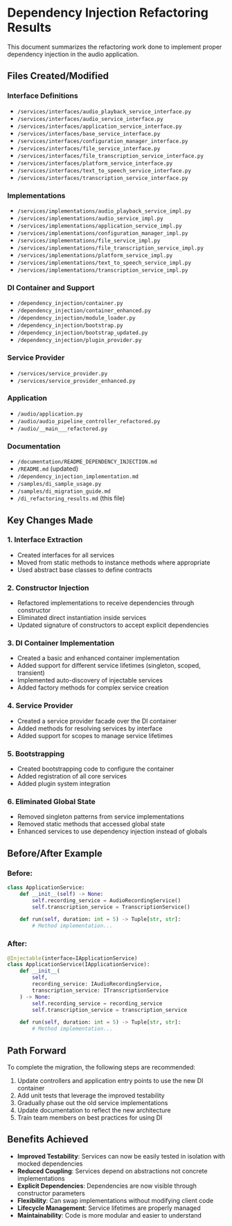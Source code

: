 # Dependency Injection Refactoring Results

This document summarizes the refactoring work done to implement proper dependency injection in the audio application.

## Files Created/Modified

### Interface Definitions
- `/services/interfaces/audio_playback_service_interface.py`
- `/services/interfaces/audio_service_interface.py`
- `/services/interfaces/application_service_interface.py`
- `/services/interfaces/base_service_interface.py`
- `/services/interfaces/configuration_manager_interface.py`
- `/services/interfaces/file_service_interface.py`
- `/services/interfaces/file_transcription_service_interface.py`
- `/services/interfaces/platform_service_interface.py`
- `/services/interfaces/text_to_speech_service_interface.py`
- `/services/interfaces/transcription_service_interface.py`

### Implementations
- `/services/implementations/audio_playback_service_impl.py`
- `/services/implementations/audio_service_impl.py`
- `/services/implementations/application_service_impl.py`
- `/services/implementations/configuration_manager_impl.py`
- `/services/implementations/file_service_impl.py`
- `/services/implementations/file_transcription_service_impl.py`
- `/services/implementations/platform_service_impl.py`
- `/services/implementations/text_to_speech_service_impl.py`
- `/services/implementations/transcription_service_impl.py`

### DI Container and Support
- `/dependency_injection/container.py`
- `/dependency_injection/container_enhanced.py`
- `/dependency_injection/module_loader.py`
- `/dependency_injection/bootstrap.py`
- `/dependency_injection/bootstrap_updated.py`
- `/dependency_injection/plugin_provider.py`

### Service Provider
- `/services/service_provider.py`
- `/services/service_provider_enhanced.py`

### Application
- `/audio/application.py`
- `/audio/audio_pipeline_controller_refactored.py`
- `/audio/__main___refactored.py`

### Documentation
- `/documentation/README_DEPENDENCY_INJECTION.md`
- `/README.md` (updated)
- `/dependency_injection_implementation.md`
- `/samples/di_sample_usage.py`
- `/samples/di_migration_guide.md`
- `/di_refactoring_results.md` (this file)

## Key Changes Made

### 1. Interface Extraction
- Created interfaces for all services
- Moved from static methods to instance methods where appropriate
- Used abstract base classes to define contracts

### 2. Constructor Injection
- Refactored implementations to receive dependencies through constructor
- Eliminated direct instantiation inside services
- Updated signature of constructors to accept explicit dependencies

### 3. DI Container Implementation
- Created a basic and enhanced container implementation
- Added support for different service lifetimes (singleton, scoped, transient)
- Implemented auto-discovery of injectable services
- Added factory methods for complex service creation

### 4. Service Provider
- Created a service provider facade over the DI container
- Added methods for resolving services by interface
- Added support for scopes to manage service lifetimes

### 5. Bootstrapping
- Created bootstrapping code to configure the container
- Added registration of all core services
- Added plugin system integration

### 6. Eliminated Global State
- Removed singleton patterns from service implementations
- Removed static methods that accessed global state
- Enhanced services to use dependency injection instead of globals

## Before/After Example

### Before:
```python
class ApplicationService:
    def __init__(self) -> None:
        self.recording_service = AudioRecordingService()
        self.transcription_service = TranscriptionService()

    def run(self, duration: int = 5) -> Tuple[str, str]:
        # Method implementation...
```

### After:
```python
@Injectable(interface=IApplicationService)
class ApplicationService(IApplicationService):
    def __init__(
        self,
        recording_service: IAudioRecordingService,
        transcription_service: ITranscriptionService
    ) -> None:
        self.recording_service = recording_service
        self.transcription_service = transcription_service

    def run(self, duration: int = 5) -> Tuple[str, str]:
        # Method implementation...
```

## Path Forward

To complete the migration, the following steps are recommended:

1. Update controllers and application entry points to use the new DI container
2. Add unit tests that leverage the improved testability
3. Gradually phase out the old service implementations
4. Update documentation to reflect the new architecture
5. Train team members on best practices for using DI

## Benefits Achieved

- **Improved Testability**: Services can now be easily tested in isolation with mocked dependencies
- **Reduced Coupling**: Services depend on abstractions not concrete implementations
- **Explicit Dependencies**: Dependencies are now visible through constructor parameters
- **Flexibility**: Can swap implementations without modifying client code
- **Lifecycle Management**: Service lifetimes are properly managed
- **Maintainability**: Code is more modular and easier to understand

